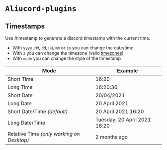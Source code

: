 # `Aliucord-plugins`

## Timestamps
 Use /timestamp to generate a discord timestamp with the current time.
 - With `yyyy` ,`MM`, `dd`, `HH`, `mm` or `ss` you can change the date/time.
 - With `z` you can change the timezone (valid [timezones](https://github.com/MrAn0nym/timestamps/blob/main/timezones.md))
 - With `mode` you can change the style of the timestamp

| Mode                                      | Example                      |
|-------------------------------------------|------------------------------|
| Short Time                                | 16:20                        |
| Long Time                                 | 16:20:30                     |
| Short Date                                | 20/04/2021                   |
| Long Date                                 | 20 April 2021                |
| Short Date/Time *(default)*               | 20 April 2021 16:20          |
| Long Date/Time                            | Tuesday, 20 April 2021 16:20 |
| Relative Time *(only working on Desktop)* | 2 months ago                 |
